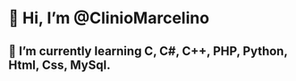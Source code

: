 <h1 float="center">👋 Hi, I’m @ClinioMarcelino</h1>

<h2>🌱 I’m currently learning C, C#, C++, PHP, Python, Html, Css, MySql.</h2>


